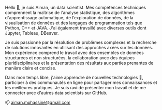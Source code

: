 Hello 👋, je suis Aiman, un data scientist.
Mes compétences techniques comprennent la maîtrise de l'analyse statistique, des algorithmes d'apprentissage automatique,
de l'exploration de données, de la visualisation de données et des langages de programmation tels que Python, C++ et JAVA.
J'ai également travaillé avec diverses outils dont Jupyter, Tableau, DBeaver.

Je suis passionné par la résolution de problèmes complexes et la recherche de solutions innovantes en utilisant des approches axées sur les données.
Mon expérience comprend le travail avec des ensembles de données structurées et non structurées,
la collaboration avec des équipes pluridisciplinaires et la présentation des résultats aux parties prenantes de manière claire et concise.

Dans mon temps libre, j'aime apprendre de nouvelles technologies 👀, participer à des communautés en ligne pour partager mes connaissances et les meilleures pratiques. 
Je suis ravi de présenter mon travail et de me connecter avec d'autres data scientists sur GitHub.

📫 aiman.mohassine@gmail.com
